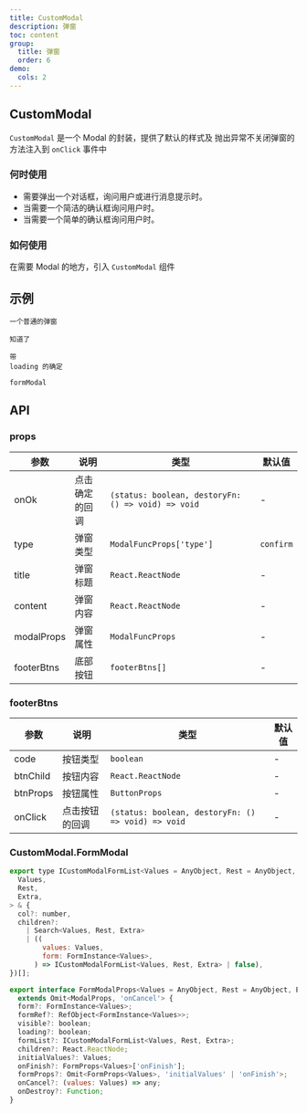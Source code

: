 ```yaml
---
title: CustomModal
description: 弹窗
toc: content
group:
  title: 弹窗
  order: 6
demo:
  cols: 2
---
```


## CustomModal

`CustomModal` 是一个 Modal 的封装，提供了默认的样式及 抛出异常不关闭弹窗的方法注入到 `onClick` 事件中

### 何时使用

- 需要弹出一个对话框，询问用户或进行消息提示时。
- 当需要一个简洁的确认框询问用户时。
- 当需要一个简单的确认框询问用户时。

### 如何使用

在需要 Modal 的地方，引入 `CustomModal` 组件

## 示例

<code src="./demo/demo1.tsx">一个普通的弹窗</code>

<code src="./demo/demo2.tsx">知道了</code>

<code src="./demo/demo3.tsx" description="只有type='confirm'才可以">带 loading 的确定</code>

<code src="./demo/demo4.tsx">formModal</code>

## API

### props

| 参数       | 说明           | 类型                                               | 默认值    |
| ---------- | -------------- | -------------------------------------------------- | --------- |
| onOk       | 点击确定的回调 | `(status: boolean, destoryFn: () => void) => void` | -         |
| type       | 弹窗类型       | `ModalFuncProps['type']`                           | `confirm` |
| title      | 弹窗标题       | `React.ReactNode`                                  | -         |
| content    | 弹窗内容       | `React.ReactNode`                                  | -         |
| modalProps | 弹窗属性       | `ModalFuncProps`                                   | -         |
| footerBtns | 底部按钮       | `footerBtns[]`                                     | -         |

### footerBtns

| 参数     | 说明           | 类型                                               | 默认值 |
| -------- | -------------- | -------------------------------------------------- | ------ |
| code     | 按钮类型       | `boolean`                                          | -      |
| btnChild | 按钮内容       | `React.ReactNode`                                  | -      |
| btnProps | 按钮属性       | `ButtonProps`                                      | -      |
| onClick  | 点击按钮的回调 | `(status: boolean, destoryFn: () => void) => void` | -      |

### CustomModal.FormModal

```js
export type ICustomModalFormList<Values = AnyObject, Rest = AnyObject, Extra = unknown> = (Search<
  Values,
  Rest,
  Extra,
> & {
  col?: number,
  children?:
    | Search<Values, Rest, Extra>
    | ((
        values: Values,
        form: FormInstance<Values>,
      ) => ICustomModalFormList<Values, Rest, Extra> | false),
})[];

export interface FormModalProps<Values = AnyObject, Rest = AnyObject, Extra = unknown>
  extends Omit<ModalProps, 'onCancel'> {
  form?: FormInstance<Values>;
  formRef?: RefObject<FormInstance<Values>>;
  visible?: boolean;
  loading?: boolean;
  formList?: ICustomModalFormList<Values, Rest, Extra>;
  children?: React.ReactNode;
  initialValues?: Values;
  onFinish?: FormProps<Values>['onFinish'];
  formProps?: Omit<FormProps<Values>, 'initialValues' | 'onFinish'>;
  onCancel?: (values: Values) => any;
  onDestroy?: Function;
}
```
